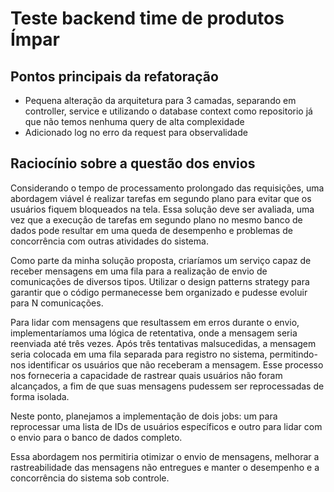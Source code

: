 # Teste backend time de produtos Ímpar

## Pontos principais da refatoração
 - Pequena alteração da arquitetura para 3 camadas, separando em controller, service e utilizando o database context como repositorio já que não temos nenhuma query de alta complexidade
 - Adicionado log no erro da request para observalidade

## Raciocínio sobre a questão dos envios

Considerando o tempo de processamento prolongado das requisições, uma abordagem viável é realizar tarefas em segundo plano para evitar que os usuários fiquem bloqueados na tela. Essa solução deve ser avaliada, uma vez que a execução de tarefas em segundo plano no mesmo banco de dados pode resultar em uma queda de desempenho e problemas de concorrência com outras atividades do sistema.

Como parte da minha solução proposta, criaríamos um serviço capaz de receber mensagens em uma fila para a realização de envio de comunicações de diversos tipos. Utilizar o design patterns strategy para garantir que o código permanecesse bem organizado e pudesse evoluir para N comunicações.

Para lidar com mensagens que resultassem em erros durante o envio, implementaríamos uma lógica de retentativa, onde a mensagem seria reenviada até três vezes. Após três tentativas malsucedidas, a mensagem seria colocada em uma fila separada para registro no sistema, permitindo-nos identificar os usuários que não receberam a mensagem. Esse processo nos forneceria a capacidade de rastrear quais usuários não foram alcançados, a fim de que suas mensagens pudessem ser reprocessadas de forma isolada.

Neste ponto, planejamos a implementação de dois jobs: um para reprocessar uma lista de IDs de usuários específicos e outro para lidar com o envio para o banco de dados completo.

Essa abordagem nos permitiria otimizar o envio de mensagens, melhorar a rastreabilidade das mensagens não entregues e manter o desempenho e a concorrência do sistema sob controle.
